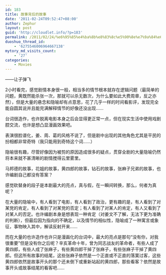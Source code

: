 ```yaml
---
id: 183
title: 故事背后的故事
date: '2011-02-24T09:52:47+08:00'
author: Zephur
layout: post
guid: 'http://cloudlet.info/?p=183'
permalink: /2011/02/24/%e6%95%85%e4%ba%8b%e8%83%8c%e5%90%8e%e7%9a%84%e6%95%85%e4%ba%8b/
duoshuo_thread_id:
    - '6275546006964667138'
mytory_md_visits_count:
    - '27'
categories:
    - Movies
---
```


 ——让子弹飞

 2小时看完，感觉剧情本身很一般，相当多的情节根本就存在逻辑问题（最简单的问题，黄既然能杀张一次，那就可以杀无数次，为什么要如此大费周章，反之亦然），但是大量的悬念和隐喻却有点意思，花了几乎一样的时间看影评，发现完全能自圆其说并且能完满解释情节的好像还没出现……  

<!--more-->

 台词很造作，也许脱离电影本身之后会显得更正常一点，但在现实生活中使用戏剧腔交流，也许是想凸显漫画效果吧。

 表演很脸谱化，姜、周、葛的风格不说了，但是剧中出现的其他角色尤其是平民的扮相都非常奇特（我只能用到奇特这个词……）

 隐喻很有趣，尽管好像因为被剪的原因造成很多的疑点，贯穿全剧的大量隐喻仍然将本来就不甚清晰的剧情搅得云里雾里。

 马邦德的故事，花姐的故事，黄四郎的故事，钻石的故事，张麻子兄弟的故事，也许编剧自己都没有答案？

 感觉砍替身的段子是本剧最大的亮点，真与假，在一瞬间转换，那么，何者为真呢？


在大量的隐喻中，有人看到了电影，有人看到了政治，更有趣的是，有人看到了对某党的肯定，有人看到了对某党的否定；有人看到了对某人的肯定，有人又看到了对某人的否定。也许编剧本身是想表现一种肯定（对姜文不了解，无法下更为准确的判断），但最后因为指向的不确定，以及情节的相似性，隐喻成了一种寓言或象征，事物映入其中，解读反射开来……


而在大量的也许造作也许只是漫画化的台词中，最大的亮点是那句“没有你，对我很重要”但是没有你之后呢？辛亥革命十年，曾为同志战友的革命者，有些人成了黄四郎，有些人成了张麻子，有些黄四郎干掉了张麻子，有些张麻子干掉了黄四郎。但这所有故事的结尾，这些张麻子依然是一个正直或不正直的落寞过客，这些黄四郎依然是故事开头的那个还未倒下或重新站起的黄四郎，那些看客？依然是故事开头或故事结尾的看客吧……